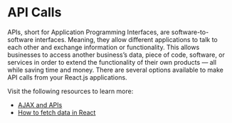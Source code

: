 # API Calls

APIs, short for Application Programming Interfaces, are software-to-software interfaces. Meaning, they allow different applications to talk to each other and exchange information or functionality. This allows businesses to access another business’s data, piece of code, software, or services in order to extend the functionality of their own products — all while saving time and money.
There are several options available to make API calls from your React.js applications.

Visit the following resources to learn more:

- [AJAX and APIs](https://reactjs.org/docs/faq-ajax.html)
- [How to fetch data in React](https://www.robinwieruch.de/react-hooks-fetch-data/)

